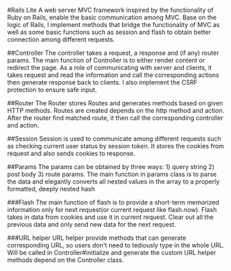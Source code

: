 #Rails Lite
A web server MVC framework inspired by the functionality of Ruby on Rails, enable the basic communication among MVC. Base on the logic of Rails, I implement methods that bridge the functionality of MVC as well as some basic functions such as session and flash to obtain better connection among different requests.

##Controller
The controller takes a request, a response and (if any) router params. The main function of Controller is to either render content or redirect the page. As a role of communicating with server and clients, it takes request and read the information and call the corresponding actions then generate response back to clients. I also implement the CSRF protection to ensure safe input.

##Router
The Router stores Routes and generates methods based on given HTTP methods. Routes are created depends on the http method and action. After the router find matched route, it then call the corresponding controller and action.

##Session
Session is used to communicate among different requests such as checking current user status by session token. It stores the cookies from request and also sends cookies to response.

##Params
The params can be obtained by three ways: 1) query string 2) post body 3) route params. The main function in params class is to parse the data and elegantly converts all nested values in the array to a properly formatted, deeply nested hash

###Flash
The main function of flash is to provide a short-term memorized information only for next request(or current request like flash.now). Flash takes in data from cookies and use it in current request. Clear out all the previous data and only send new data for the next request.

###URL helper
URL helper provide methods that can generate corresponding URL, so users don't need to tediously type in the whole URL. Will be called in Controller#initialize and generate the custom URL helper methods depend on the Controller class.
